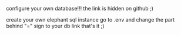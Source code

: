 configure your own database!!!
the link is hidden on github ;)

create your own elephant sql instance
go to .env and change the part behind "=" sign to your db link
that's it ;)
